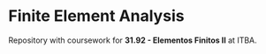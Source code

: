 ﻿# Finite Element Analysis 

Repository with coursework for **31.92 - Elementos Finitos II** at ITBA.